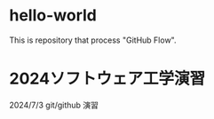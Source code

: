 # hello-world
This is repository that process "GitHub Flow".

# 2024ソフトウェア工学演習
2024/7/3
git/github 演習
